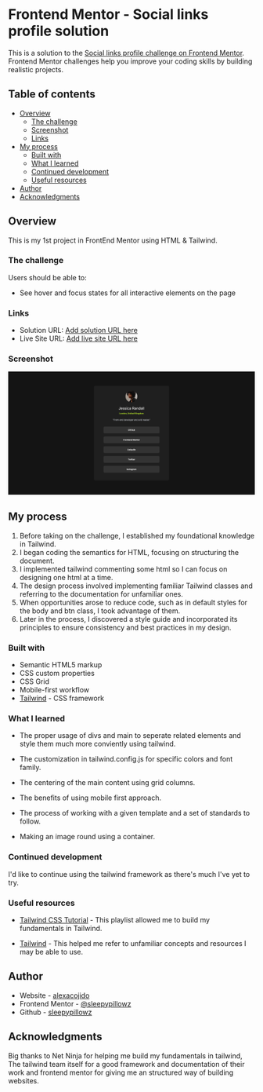 # Frontend Mentor - Social links profile solution

This is a solution to the [Social links profile challenge on Frontend Mentor](https://www.frontendmentor.io/challenges/social-links-profile-UG32l9m6dQ). Frontend Mentor challenges help you improve your coding skills by building realistic projects. 

## Table of contents

- [Overview](#overview)
  - [The challenge](#the-challenge)
  - [Screenshot](#screenshot)
  - [Links](#links)
- [My process](#my-process)
  - [Built with](#built-with)
  - [What I learned](#what-i-learned)
  - [Continued development](#continued-development)
  - [Useful resources](#useful-resources)
- [Author](#author)
- [Acknowledgments](#acknowledgments)

## Overview

This is my 1st project in FrontEnd Mentor using HTML & Tailwind.

### The challenge

Users should be able to:

- See hover and focus states for all interactive elements on the page

### Links

- Solution URL: [Add solution URL here](https://www.frontendmentor.io/solutions/responsive-social-links-using-css-grid-zG8jOPkoUQ)
- Live Site URL: [Add live site URL here](acojido-social-links.netlify.app)

### Screenshot

![](./screenshot.png)

## My process

  1. Before taking on the challenge, I established my foundational knowledge in Tailwind.
  2. I began coding the semantics for HTML, focusing on structuring the document.
  3. I implemented tailwind commenting some html so I can focus on designing one html at a time.
  4. The design process involved implementing familiar Tailwind classes and referring to the documentation for unfamiliar ones.
  5. When opportunities arose to reduce code, such as in default styles for the body and btn class, I took advantage of them.
  6. Later in the process, I discovered a style guide and incorporated its principles to ensure consistency and best practices in my design.

### Built with

- Semantic HTML5 markup
- CSS custom properties
- CSS Grid
- Mobile-first workflow
- [Tailwind](https://tailwindcss.com/) - CSS framework

### What I learned

- The proper usage of divs and main to seperate related elements and style them much more conviently using tailwind.

- The customization in tailwind.config.js for specific colors and font family.

- The centering of the main content using grid columns.

- The benefits of using mobile first approach.

- The process of working with a given template and a set of standards to follow.

- Making an image round using a container.

### Continued development

I'd like to continue using the tailwind framework as there's much I've yet to try.

### Useful resources

- [Tailwind CSS Tutorial](https://www.youtube.com/watch?v=bxmDnn7lrnk&list=PL4cUxeGkcC9gpXORlEHjc5bgnIi5HEGhw) - This playlist allowed me to build my fundamentals in Tailwind.

- [Tailwind](https://tailwindcss.com/) - This helped me refer to unfamiliar concepts and resources I may be able to use.

## Author

- Website - [alexacojido](https://alexacojido.netlify.app/)
- Frontend Mentor - [@sleepypillowz](https://www.frontendmentor.io/profile/sleepypillowz)
- Github - [sleepypillowz](https://github.com/sleepypillowz)

## Acknowledgments

Big thanks to Net Ninja for helping me build my fundamentals in tailwind, The tailwind team itself for a good framework and documentation of their work and frontend mentor for giving me an structured way of building websites.
